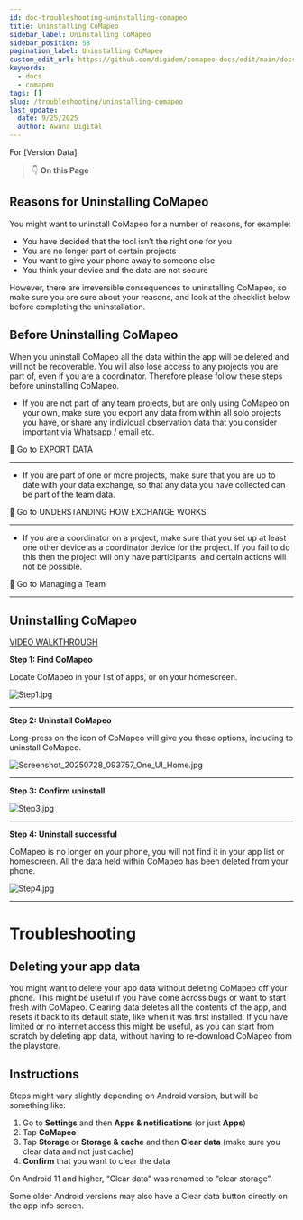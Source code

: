 ```yaml
---
id: doc-troubleshooting-uninstalling-comapeo
title: Uninstalling CoMapeo
sidebar_label: Uninstalling CoMapeo
sidebar_position: 58
pagination_label: Uninstalling CoMapeo
custom_edit_url: https://github.com/digidem/comapeo-docs/edit/main/docs/troubleshooting/uninstalling-comapeo.md
keywords:
  - docs
  - comapeo
tags: []
slug: /troubleshooting/uninstalling-comapeo
last_update:
  date: 9/25/2025
  author: Awana Digital
---
```

For [Version Data]


> 👇 **On this Page**


## **Reasons for Uninstalling CoMapeo**


You might want to uninstall CoMapeo for a number of reasons, for example:

- You have decided that the tool isn’t the right one for you
- You are no longer part of certain projects
- You want to give your phone away to someone else
- You think your device and the data are not secure

However, there are irreversible consequences to uninstalling CoMapeo, so make sure you are sure about your reasons, and look at the checklist below before completing the uninstallation.


## **Before Uninstalling CoMapeo**


When you uninstall CoMapeo all the data within the app will be deleted and will not be recoverable. You will also lose access to any projects you are part of, even if you are a coordinator. Therefore please follow these steps before uninstalling CoMapeo.

- If you are not part of any team projects, but are only using CoMapeo on your own, make sure you export any data from within all solo projects you have, or share any individual observation data that you consider important via Whatsapp / email etc.

🔗 Go to EXPORT DATA


---

- If you are part of one or more projects, make sure that you are up to date with your data exchange, so that any data you have collected can be part of the team data.

🔗 Go to UNDERSTANDING HOW EXCHANGE WORKS


---

- If you are a coordinator on a project, make sure that you set up at least one other device as a coordinator device for the project. If you fail to do this then the project will only have participants, and certain actions will not be possible.

🔗 Go to Managing a Team


---


## **Uninstalling CoMapeo**


[VIDEO WALKTHROUGH](https://drive.google.com/file/d/1heo-81t9Z9aQAp5vP3sYATVcwp6kAHzk/view?usp=drive_link)


**Step 1: Find CoMapeo**


Locate CoMapeo in your list of apps, or on your homescreen.


![Step1.jpg](/images/uninstallingcomapeo_0.jpg)


---


**Step 2: Uninstall CoMapeo**


Long-press on the icon of CoMapeo will give you these options, including to uninstall CoMapeo.


![Screenshot_20250728_093757_One_UI_Home.jpg](/images/uninstallingcomapeo_1.jpg)


---


**Step 3: Confirm uninstall**


![Step3.jpg](/images/uninstallingcomapeo_2.jpg)


---


**Step 4: Uninstall successful**


CoMapeo is no longer on your phone, you will not find it in your app list or homescreen. All the data held within CoMapeo has been deleted from your phone.


![Step4.jpg](/images/uninstallingcomapeo_3.jpg)


---


# Troubleshooting


## **Deleting your app data**


You might want to delete your app data without deleting CoMapeo off your phone. This might be useful if you have come across bugs or want to start fresh with CoMapeo. Clearing data deletes all the contents of the app, and resets it back to its default state, like when it was first installed. If you have limited or no internet access this might be useful, as you can start from scratch by deleting app data, without having to re-download CoMapeo from the playstore.


## **Instructions**


Steps might vary slightly depending on Android version, but will be something like:

1. Go to **Settings** and then **Apps & notifications** (or just **Apps**)
2. Tap **CoMapeo**
3. Tap **Storage** or **Storage & cache** and then **Clear data** (make sure you clear data and not just cache)
4. **Confirm** that you want to clear the data

On Android 11 and higher, “Clear data” was renamed to “clear storage”.


Some older Android versions may also have a Clear data button directly on the app info screen.

